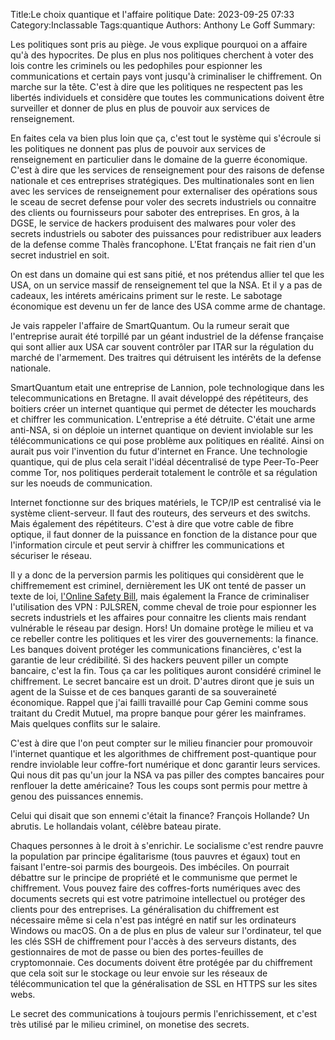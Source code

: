 Title:Le choix quantique et l'affaire politique
Date: 2023-09-25 07:33
Category:Inclassable
Tags:quantique
Authors: Anthony Le Goff
Summary:

Les politiques sont pris au piège. Je vous explique pourquoi on a affaire qu'à des hypocrites. De plus en plus nos politiques cherchent à voter des lois contre les criminels ou les pedophiles pour espionner les communications et certain pays vont jusqu'à criminaliser le chiffrement. On marche sur la tête. C'est à dire que les politiques ne respectent pas les libertés individuels et considère que toutes les communications doivent être surveiller et donner de plus en plus de pouvoir aux services de renseignement.

En faites cela va bien plus loin que ça, c'est tout le système qui s'écroule si les politiques ne donnent pas plus de pouvoir aux services de renseignement en particulier dans le domaine de la guerre économique. C'est à dire que les services de renseignement pour des raisons de defense nationale et ces entreprises stratégiques. Des multinationales sont en lien avec les services de renseignement pour externaliser des opérations sous le sceau de secret defense pour voler des secrets industriels ou connaitre des clients ou fournisseurs pour saboter des entreprises. En gros, à la DGSE, le service de hackers produisent des malwares pour voler des secrets industriels ou saboter des puissances pour redistribuer aux leaders de la defense comme Thalès francophone. L'Etat français ne fait rien d'un secret industriel en soit. 

On est dans un domaine qui est sans pitié, et nos prétendus allier tel que les USA, on un service massif de renseignement tel que la NSA. Et il y a pas de cadeaux, les intérets américains priment sur le reste. Le sabotage économique est devenu un fer de lance des USA comme arme de chantage.

Je vais rappeler l'affaire de SmartQuantum. Ou la rumeur serait que l'entreprise aurait été torpillé par un géant industriel de la défense française qui sont allier aux USA car souvent contrôler par ITAR sur la régulation du marché de l'armement. Des traitres qui détruisent les intérêts de la defense nationale. 

SmartQuantum etait une entreprise de Lannion, pole technologique dans les telecommunications en Bretagne. Il avait développé des répétiteurs, des boitiers créer un internet quantique qui permet de détecter les mouchards et chiffrer les communication. L'entreprise a été détruite. C'était une arme anti-NSA, si on déploie un internet quantique on devient inviolable sur les télécommunications ce qui pose problème aux politiques en réalité. Ainsi on aurait pus voir l'invention du futur d'internet en France. Une technologie quantique, qui de plus cela serait l'idéal décentralisé de type Peer-To-Peer comme Tor, nos politiques perderait totalement le contrôle et sa régulation sur les noeuds de communication.

Internet fonctionne sur des briques matériels, le TCP/IP est centralisé via le système client-serveur. Il faut des routeurs, des serveurs et des switchs. Mais également des répétiteurs. C'est à dire que votre cable de fibre optique, il faut donner de la puissance en fonction de la distance pour que l'information circule et peut servir à chiffrer les communications et sécuriser le réseau.

Il y a donc de la perversion parmis les politiques qui considèrent que le chiffremement est criminel, dernièrement les UK ont tenté de passer un texte de loi, [l'Online Safety Bill](https://www.01net.com/actualites/finalement-le-royaume-uni-ne-veut-plus-casser-le-chiffrement-securise-des-messageries.html), mais également la France de criminaliser l'utilisation des VPN :  PJLSREN, comme cheval de troie pour espionner les secrets industriels et les affaires pour connaitre les clients mais rendant vulnérable le réseau par design. Hors! Un domaine protège le milieu et va ce rebeller contre les politiques et les virer des gouvernements: la finance. Les banques doivent protéger les communications financières, c'est la garantie de leur crédibilité. Si des hackers peuvent piller un compte bancaire, c'est la fin. Tous ça car les politiques auront considéré criminel le chiffrement. Le secret bancaire est un droit. D'autres diront que je suis un agent de la Suisse et de ces banques garanti de sa souveraineté économique. Rappel que j'ai failli travaillé pour Cap Gemini comme sous traitant du Credit Mutuel, ma propre banque pour gérer les mainframes. Mais quelques conflits sur le salaire.

C'est à dire que l'on peut compter sur le milieu financier pour promouvoir l'internet quantique et les algorithmes de chiffrement post-quantique pour rendre inviolable leur coffre-fort numérique et donc garantir leurs services. Qui nous dit pas qu'un jour la NSA va pas piller des comptes bancaires pour renflouer la dette américaine? Tous les coups sont permis pour mettre à genou des puissances ennemis. 

Celui qui disait que son ennemi c'était la finance? François Hollande? Un abrutis. Le hollandais volant, célèbre bateau pirate.

Chaques personnes à le droit à s'enrichir. Le socialisme c'est rendre pauvre la population par principe égalitarisme (tous pauvres et égaux) tout en faisant l'entre-soi parmis des bourgeois. Des imbéciles. On pourrait débattre sur le principe de propriété et le communisme que permet le chiffrement. Vous pouvez faire des coffres-forts numériques avec des documents secrets qui est votre patrimoine intellectuel ou protéger des clients pour des entreprises. La généralisation du chiffrement est nécessaire même si cela n'est pas intégré en natif sur les ordinateurs Windows ou macOS. On a de plus en plus de valeur sur l'ordinateur, tel que les clés SSH de chiffrement pour l'accès à des serveurs distants, des gestionnaires de mot de passe ou bien des portes-feuilles de cryptomonnaie. Ces documents doivent être protégée par du chiffrement que cela soit sur le stockage ou leur envoie sur les réseaux de télécommunication tel que la généralisation de SSL en HTTPS sur les sites webs. 

Le secret des communications à toujours permis l'enrichissement, et c'est très utilisé par le milieu criminel, on monetise des secrets.